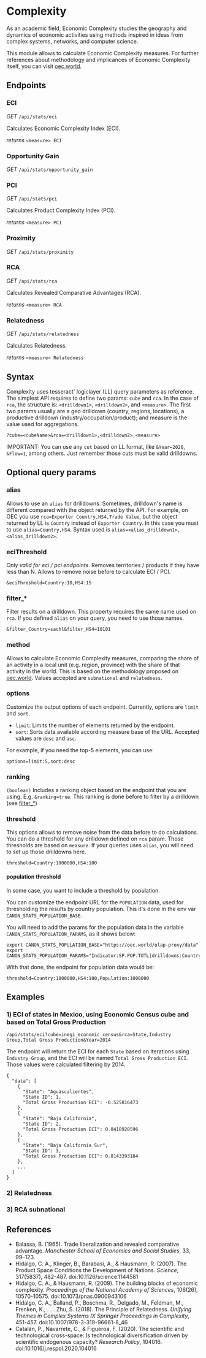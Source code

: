 # Complexity
As an academic field, Economic Complexity studies the geography and dynamics of economic activities using methods inspired in ideas from complex systems, networks, and computer science.

This module allows to calculate Economic Complexity measures. For further references about methodology and implicances of Economic Complexity itself, you can visit [oec.world](https://oec.world/en/resources/methods#economic-complexity).

## Endpoints

### ECI 
*GET* `/api/stats/eci`

Calculates Economic Complexity Index (ECI).

*returns* `<measure> ECI`

### Opportunity Gain 
*GET* `/api/stats/opportunity_gain`

### PCI
*GET* `/api/stats/pci`

Calculates Product Complexity Index (PCI).

*returns* `<measure> PCI`

### Proximity
*GET* `/api/stats/proximity`

### RCA
*GET* `/api/stats/rca`

Calculates Revealed Comparative Advantages (RCA).

*returns* `<measure> RCA`

### Relatedness
*GET* `/api/stats/relatedness`

Calculates Relatedness.

*returns* `<measure> Relatedness`

## Syntax

Complexity uses tesseract' logiclayer (LL) query parameters as reference. The simplest API requires to define two params: `cube` and `rca`. In the case of `rca`, the structure is: `<drilldown1>`, `<drilldown2>`, and `<measure>`. The first two params usually are a geo drilldown (country, regions, locations), a productive drilldown (industry/occupation/product); and measure is the value used for aggregations.
```
?cube=<cubeName>&rca=<drilldown1>,<drilldown2>,<measure>
```

IMPORTANT: You can use any `cut` based on LL format, like `&Year=2020`, `&Flow=1`, among others. Just remember those cuts must be valid drilldowns.

## Optional query params

### alias
Allows to use an `alias` for drilldowns. Sometimes, drilldown's name is different compared with the object returned by the API. For example, on OEC you use `rca=Exporter Country,HS4,Trade Value`, but the object returned by LL is `Country` instead of `Exporter Country`. In this case you must to use `alias=Country,HS4`. Syntax used is `alias=<alias_drilldown1>,<alias_drilldown2>`.

### eciThreshold
*Only valid for eci / pci endpoints*. Removes territories / products if they have less than N. Allows to remove noise before to calculate ECI / PCI.
```
&eciThreshold=Country:10,HS4:15
```

### filter_*
Filter results on a drilldown. This property requires the same name used on `rca`. If you defined `alias` on your query, you need to use those names.
```
&filter_Country=sachl&filter_HS4=10101
```

### method
Allows to calculate Economic Complexity measures, comparing the share of an activity in a local unit (e.g. region, province) with the share of that activity in the world. 
This is based on the methodology proposed on [oec.world](https://oec.world/en/resources/methods#uses). Values accepted are `subnational` and `relatedness`.

### options

Customize the output options of each endpoint. Currently, options are `limit` and `sort`.

* `limit`: Limits the number of elements returned by the endpoint.
* `sort`: Sorts data available according measure base of the URL. Accepted values are `desc` and `asc`.

For example, if you need the top-5 elements, you can use: 
```
options=limit:5,sort:desc
```

### ranking 
`(boolean)` Includes a ranking object based on the endpoint that you are using. E.g. `&ranking=true`. This ranking is done before to filter by a drilldown (see [filter_*](#filter_*))

### threshold
This options allows to remove noise from the data before to do calculations. You can do a threshold for any drilldown defined on `rca` param. Those thresholds are based on `measure`. If your queries uses `alias`, you will need to set up those drilldowns here.
```
threshold=Country:1000000,HS4:100
```

#### population threshold

In some case, you want to include a threshold by population.

You can customize the endpoint URL for the `POPULATION` data, used for thresholding the results by country population. This it's done in the env var `CANON_STATS_POPULATION_BASE`.

You will need to add the params for the population data in the variable `CANON_STATS_POPULATION_PARAMS`, as it shows below:

```
export CANON_STATS_POPULATION_BASE="https://oec.world/olap-proxy/data"
export CANON_STATS_POPULATION_PARAMS="Indicator:SP.POP.TOTL|drilldowns:Country|measures:Measure|cube:indicators_i_wdi_a"
```

With that done, the endpoint for population data would be:
```
threshold=Country:1000000,HS4:100,Population:1000000
```
## Examples

### 1) ECI of states in Mexico, using Economic Census cube and based on Total Gross Production

```
/api/stats/eci?cube=inegi_economic_census&rca=State,Industry Group,Total Gross Production&Year=2014
```

The endpoint will return the ECI for each `State` based on iterations using `Industry Group`, and the ECI will be named `Total Gross Production ECI`. Those values were calculated filtering by 2014.

```
{
  "data": [
    {
      "State": "Aguascalientes",
      "State ID": 1,
      "Total Gross Production ECI": -0.525816473
    },
    {
      "State": "Baja California",
      "State ID": 2,
      "Total Gross Production ECI": 0.0418928596
    },
    {
      "State": "Baja California Sur",
      "State ID": 3,
      "Total Gross Production ECI": 0.8143393184
    },
    ...
  ]
}
```

### 2) Relatedness 

### 3) RCA subnational 




## References

* Balassa, B. (1965). Trade liberalization and revealed comparative advantage. _Manchester School of Economics and Social Studies_, 33, 99–123.
* Hidalgo, C. A., Klinger, B., Barabasi, A., &amp; Hausmann, R. (2007). The Product Space Conditions the Development of Nations. _Science_, 317(5837), 482-487. doi:10.1126/science.1144581
* Hidalgo, C. A., &amp; Hausmann, R. (2009). The building blocks of economic complexity. _Proceedings of the National Academy of Sciences_, 106(26), 10570-10575. doi:10.1073/pnas.0900943106
* Hidalgo, C. A., Balland, P., Boschma, R., Delgado, M., Feldman, M., Frenken, K., . . . Zhu, S. (2018). The Principle of Relatedness. _Unifying Themes in Complex Systems IX Springer Proceedings in Complexity_, 451-457. doi:10.1007/978-3-319-96661-8_46
* Catalán, P., Navarrete, C., &amp; Figueroa, F. (2020). The scientific and technological cross-space: Is technological diversification driven by scientific endogenous capacity? _Research Policy_, 104016. doi:10.1016/j.respol.2020.104016
